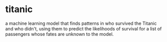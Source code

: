 # titanic

a machine learning model that finds patterns in who survived the Titanic and who didn't, using them to predict the likelihoods of survival for a list of passengers whose fates are unknown to the model.
